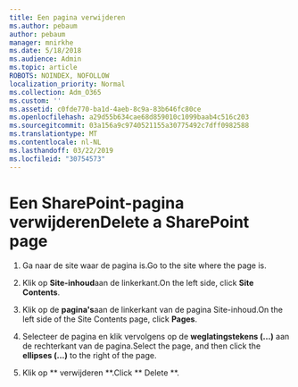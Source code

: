```yaml
---
title: Een pagina verwijderen
ms.author: pebaum
author: pebaum
manager: mnirkhe
ms.date: 5/18/2018
ms.audience: Admin
ms.topic: article
ROBOTS: NOINDEX, NOFOLLOW
localization_priority: Normal
ms.collection: Adm_O365
ms.custom: ''
ms.assetid: c0fde770-ba1d-4aeb-8c9a-83b646fc80ce
ms.openlocfilehash: a29d55b634cae68d859010c1099baab4c516c203
ms.sourcegitcommit: 03a156a9c9740521155a30775492c7dff0982588
ms.translationtype: MT
ms.contentlocale: nl-NL
ms.lasthandoff: 03/22/2019
ms.locfileid: "30754573"
---
```

# <a name="delete-a-sharepoint-page"></a><span data-ttu-id="d8b48-102">Een SharePoint-pagina verwijderen</span><span class="sxs-lookup"><span data-stu-id="d8b48-102">Delete a SharePoint page</span></span>

1. <span data-ttu-id="d8b48-103">Ga naar de site waar de pagina is.</span><span class="sxs-lookup"><span data-stu-id="d8b48-103">Go to the site where the page is.</span></span>
    
2. <span data-ttu-id="d8b48-104">Klik op **Site-inhoud**aan de linkerkant.</span><span class="sxs-lookup"><span data-stu-id="d8b48-104">On the left side, click **Site Contents**.</span></span> 
    
3. <span data-ttu-id="d8b48-105">Klik op de **pagina's**aan de linkerkant van de pagina Site-inhoud.</span><span class="sxs-lookup"><span data-stu-id="d8b48-105">On the left side of the Site Contents page, click **Pages**.</span></span> 
    
4. <span data-ttu-id="d8b48-106">Selecteer de pagina en klik vervolgens op de **weglatingstekens (...)** aan de rechterkant van de pagina.</span><span class="sxs-lookup"><span data-stu-id="d8b48-106">Select the page, and then click the **ellipses (...)** to the right of the page.</span></span> 
    
5. <span data-ttu-id="d8b48-107">Klik op \*\* verwijderen \*\*.</span><span class="sxs-lookup"><span data-stu-id="d8b48-107">Click \*\* Delete \*\*.</span></span> 
    

